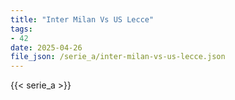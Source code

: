 ```yaml
---
title: "Inter Milan Vs US Lecce"
tags:
- 42
date: 2025-04-26
file_json: /serie_a/inter-milan-vs-us-lecce.json
---
```


{{< serie_a >}}
